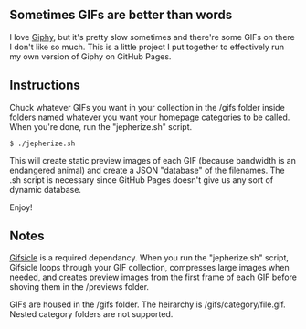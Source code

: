 Sometimes GIFs are better than words
-

I love [Giphy](http://www.giphy.com/), but it's pretty slow sometimes and there're some GIFs on there I don't like so much. This is a little project I put together to effectively run my own version of Giphy on GitHub Pages.

Instructions
-

Chuck whatever GIFs you want in your collection in the /gifs folder inside folders named whatever you want your homepage categories to be called. When you're done, run the "jepherize.sh" script.

    $ ./jepherize.sh

This will create static preview images of each GIF (because bandwidth is an endangered animal) and create a JSON "database" of the filenames. The .sh script is necessary since GitHub Pages doesn't give us any sort of dynamic database.

Enjoy!

Notes
-

[Gifsicle](http://www.lcdf.org/gifsicle/) is a required dependancy. When you run the "jepherize.sh" script, Gifsicle loops through your GIF collection, compresses large images when needed, and creates preview images from the first frame of each GIF before shoving them in the /previews folder.

GIFs are housed in the /gifs folder. The heirarchy is /gifs/category/file.gif. Nested category folders are not supported.

